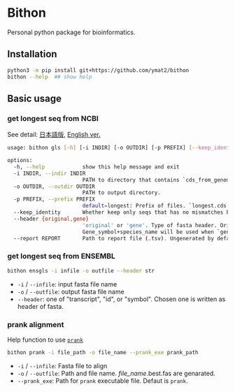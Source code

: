 # Bithon

Personal python package for bioinformatics.


## Installation

```sh
python3 -m pip install git+https://github.com/ymat2/bithon
bithon --help  ## show help
```


## Basic usage

### get longest seq from NCBI

See detail:
[日本語版](https://github.com/ymat2/bithon/blob/main/docs/bithon_gls_manual.ja.md),
[English ver.](https://github.com/ymat2/bithon/blob/main/docs/bithon_gls_manual.en.md)

```sh
usage: bithon gls [-h] [-i INDIR] [-o OUTDIR] [-p PREFIX] [--keep_identity] [--header {original,gene}] [--report REPORT]

options:
  -h, --help            show this help message and exit
  -i INDIR, --indir INDIR
                        PATH to directory that contains `cds_from_genomic.fna` and `protein.faa`.
  -o OUTDIR, --outdir OUTDIR
                        PATH to output directory.
  -p PREFIX, --prefix PREFIX
                        default=longest: Prefix of files. `longest.cds.fa` and `longest.pep.fa` will be generated by default.
  --keep_identity       Whether keep only seqs that has no mismatches between Protein and translated CDS.
  --header {original,gene}
                        'original' or 'gene'. Type of fasta header. Original sequence ID will be used by default (`original`).
                        Gene_symbol+species_name will be used when `gene`.
  --report REPORT       Path to report file (.tsv). Ungenerated by default.
```

### get longest seq from ENSEMBL

```sh
bithon ensgls -i infile -o outfile --header str
```

- `-i` / `--infile`: input fasta file name
- `-o` / `--outfile`: output fasta file name
- `--header`: one of "transcript", "id", or "symbol". Chosen one is written as header of fasta.

### prank alignment

Help function to use [`prank`](https://ariloytynoja.github.io/prank-msa/)

```sh
bithon prank -i file_path -o file_name --prank_exe prank_path
```

- `-i` / `--infile`: Fasta file to align
- `-o` / `--outfile`: Path and file name. *file_name*.best.fas are genarated.
- `--prank_exe`: Path for `prank` executable file. Defaut is `prank`.
